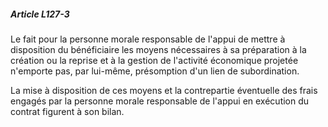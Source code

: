 ##### Article L127-3

Le fait pour la personne morale responsable de l'appui de mettre à disposition du bénéficiaire les moyens nécessaires à sa préparation à la création ou la reprise et à la gestion de l'activité économique projetée n'emporte pas, par lui-même, présomption d'un lien de subordination.

La mise à disposition de ces moyens et la contrepartie éventuelle des frais engagés par la personne morale responsable de l'appui en exécution du contrat figurent à son bilan.

